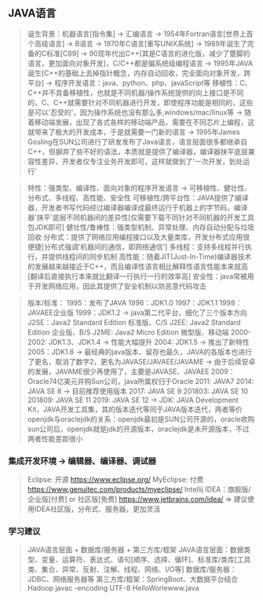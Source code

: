 ## JAVA语言
> 诞生背景：机器语言[指令集] -> 汇编语言 -> 1954年Fortran语言[世界上首个高级语言] -> B语言 -> 1970年C语言[重写UNIX系统] -> 1989年诞生了完备的C标准[C89] -> 90现年代出C++[其是C语言的进化版，减少了蹩脚的语言，更加面向对象开发]，C/C++都是偏系统级编程语言 -> 1995年JAVA诞生[C++的基础上去掉指针概念，内存自动回收，完全面向对象开发，跨平台] -> 程序开发语言：java、python、php、javaScript等
> 移植性：C、C++并不具备移植性，也就是不同机器/操作系统提供的向上接口是不同的，C、C++就需要针对不同机器进行开发，即使程序功能是相同的，这些是可以'忍受的'，因为操作系统也没有那么多,windows/mac/linux等 -> 随着移动端发展，出现了各式各样的移动端产品，需要在不同芯片上编程，这就带来了极大的开发成本，于是就需要一门新的语言 -> 1995年James Gosling在SUN公司进行了研发发布了Java语言，语言层面很多都继承自C++，但摒弃了些不好的语法，本质就是提供了编译器，编译器抹平底层兼容性差异，开发者仅专注业务开发即可，这样就做到了'一次开发，到处运行'


> 特性：强类型、编译性、面向对象的程序开发语言 -> 可移植性、健壮性、分布式、多线程、高性能、安全性
> 可移植性/跨平台性：JAVA提供了编译器，开发者书写代码经过编译器编译成最终运行于机器上的字节码，编译器'抹平'底层不同机器间的差异性[仅需要下载不同针对不同机器的开发工具包JDK即可]
> 健壮性/鲁棒性：强类型机制、异常处理、内存自动分配与垃圾回收
> 分布式：提供了网络应用编程接口以及大量类库，开发分布式应用很便捷[分布式强调'机器间的通信，即网络通信']
> 多线程：支持多线程并行执行，并提供线程间的同步机制
> 高性能：随着JIT(Just-In-Time)编译器技术的发展越来越接近于C++，而且编译性语言相比解释性语言性能本来就高[翻译后直接执行本来就比翻译一行执行一行的效率高]
> 安全性：java常被用于开发网络应用，因此其提供了安全机制以防恶意代码攻击


> 版本/标准：
> 1995：发布了JAVA
> 1996：JDK1.0
> 1997：JDK1.1
> 1998：JAVAEE企业版
> 1999：JDK1.2 -> java第二代平台，细化了三个版本方向
>        J2SE：Java2 Standard Edition 标准版、C/S
>        J2EE: Java2 Standard Edition 企业版、B/S
>        J2ME: Java2 Micro Edition 微型版、移动端
> 2000-2002: JDK1.3、JDK1.4 -> 性能大幅提升
> 2004: JDK1.5 -> 推出了新特性
> 2005：JDK1.6 -> 最经典的java版本、留存也最久，JAVA的各版本也进行了更名，取消了数字2，更名为JAVASE/JAVAEE/JAVAME -> 由于后续安卓的发展，JAVAME很少再使用了，主要是JAVASE、JAVAEE 
> 2009：Oracle74亿美元并购Sun公司，java所属权归于Oracle
> 2011: JAVA7
> 2014: JAVA SE 8 -> 目前推荐使用版本
> 2017: JAVA SE 9
> 201803: JAVA SE 10
> 201809: JAVA SE 11
> 2019: JAVA SE 12
> -> JDK: JAVA Development Kit，JAVA开发工具集，其的版本迭代等同于JAVA版本迭代，两者等价
> openjdk与oraclejdk的关系：openjdk最初是SUN公司开源的，oracle收购sun公司后，openjdk就是jdk的开源版本，oraclejdk是未开源版本，不过两者性能差距很小


### 集成开发环境 -> 编辑器、编译器、调试器
> Eclipse: 开源 https://www.eclipse.org/
> MyEclipse: 付费 https://www.genuitec.com/products/myeclipse/
> Intellij IDEA：旗舰版/企业版[付费] or 社区版[免费] https://www.jetbrains.com/idea/
> => 建议使用IDEA社区版，分布式、服务器，更加灵活


### 学习建议
> JAVA语言层面 + 数据库/服务器 + 第三方库/框架
> JAVA语言层面：数据类型、变量、运算符、表达式、语句[顺序、选择、循环]、标准库/类库[工具类、集合、异常、反射、注解、线程、网络、I/O等]
> 数据库/服务器：JDBC、网络服务器等
> 第三方库/框架：SpringBoot、大数据平台结合Hadoop
> javac -encoding UTF-8 HelloWorlewww.java